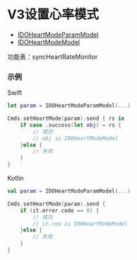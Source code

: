 # V3设置心率模式
* [IDOHeartModeParamModel](../model/IDOHeartModeParamModel.md)
* [IDOHeartModeModel](../model/IDOHeartModeModel.md)

功能表：syncHeartRateMonitor

### 示例

Swift
```swift
let param = IDOHeartModeParamModel(...)

Cmds.setHeartMode(param).send { rs in
    if case .success(let obj) = rs {
        // 成功
        // obj is IDOHeartModeModel
    }else {
        // 失败
    }
}
```

Kotlin
```kotlin
val param = IDOHeartModeParamModel(...)

Cmds.setHeartMode(param).send {
    if (it.error.code == 0) {
        // 成功
        // it.res is IDOHeartModeModel
    }else {
        // 失败
    }
}
```
